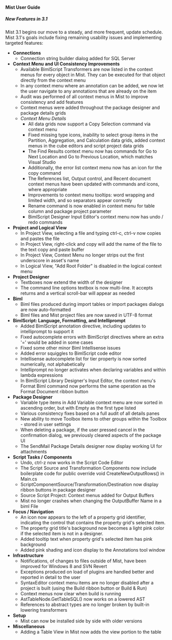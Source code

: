 #### Mist User Guide
##### New Features in 3.1

Mist 3.1 begins our move to a steady, and more frequent, update schedule. Mist 3.1's goals include fixing remaining usability issues and implementing targeted features:
* **Connections**
	* Connection string builder dialog added for SQL Server
* **Context Menu and UI Consistency Improvements**
	* Available BimlScript Transformers are now listed in the context menus for every object in Mist. They can be executed for that object directly from the context menu
	* In any context menu where an annotation can be added, we now let the user navigate to any annotations that are already on the item
	* Audit was performed of all context menus in Mist to improve consistency and add features
	* Context menus were added throughout the package designer and package details grids
	* *Context Menu Details*
		* All data grids now support a Copy Selection command via context menu
		* Fixed missing type icons, inability to select group items in the Partition, Aggregation, and Calculation data grids, added context menus in the cube editors and script project data grids
		* The Find Results context menu now has commands for Go to Next Location and Go to Previous Location, which matches Visual Studio
		* Additionally, the error list context menu now has an icon for the copy command
		* The References list, Output control, and Recent document context menus have been updated with commands and icons, where appropriate
		* Improvements to context menu tooltips: word wrapping and limited width, and so separators appear correctly
		* Rename command is now enabled in context menu for table column and package project parameter
		* BimlScript Designer Input Editor's context menu now has undo / redo commands
* **Project and Logical View**
	* In Project View, selecting a file and typing ctrl-c, ctrl-v now copies and pastes the file
	* In Project View, right-click and copy will add the name of the file to the text copy and paste buffer
	* In Project View, Context Menu no longer strips out the first underscore in asset's name
	* In Logical View, "Add Root Folder" is disabled in the logical context menu
* **Project Designer**
	* Textboxes now extend the width of the designer
	* The command line options textbox is now multi-line. It accepts returns and a vertical scroll-bar will appear as needed
* **Biml**
	* Biml files produced during import tables or import packages dialogs are now auto-formatted
	* Biml files and Mist project files are now saved in UTF-8 format
* **BimlScript: Language, Formatting, and Intelliprompt** 
	* Added BimlScript annotation directive, including updates to intelliprompt to support it
	* Fixed autocomplete errors with BimlScript directives where an extra '=' would be added in some cases
	* Fixed some other minor Biml Intellisense issues
	* Added error squiggles to BimlScript code editor
	* Intellisense autocomplete list for tier property is now sorted numerically, not alphabetically
	* Intelliprompt no longer activates when declaring variables and within lambda expressions
	* In BimlScript Library Designer's Input Editor, the context menu's Format Biml command now performs the same operation as the Format Document ribbon button
* **Package Designer**
	* Variable type items in Add Variable context menu are now sorted in ascending order, but with Empty as the first type listed
	* Various consistency fixes based on a full audit of all details panes
	* New ability to move Toolbox items to other groups within the Toolbox - stored in user settings
	* When deleting a package, if the user pressed cancel in the confirmation dialog, we previously cleared aspects of the package UI
	* The SendMail Package Details designer now display working UI for attachments
* **Script Tasks / Components**
	* Undo, ctrl-z now works in the Script Code Editor
	* The Script Source and Transformation Components now include boilerplate code for public override void CreateNewOutputRows() in Main.cs
	* ScriptComponentSource/Transformation/Destination now display ribbon buttons in package designer
	* Source Script Project: Context menus added for Output Buffers
	* Mist no longer crashes when changing the OutputBuffer Name in a biml File
* **Focus / Navigation**
	* An icon now appears to the left of a property grid identifier, indicating the control that contains the property grid's selected item.
	* The property grid title's background now becomes a light pink color if the selected item is not in a designer.
	* Added tooltip text when property grid's selected item has pink background
	* Added pink shading and icon display to the Annotations tool window
* **Infrastructure**
	* Notifications, of changes to files outside of Mist, have been improved for Windows 8 and SVN Revert
	* Exceptions produced on load of plugins are handled better and reported in detail to the user
	* SyntaxEditor context menu items are no longer disabled after a project is built (using the Build ribbon button or Build & Run)
	* Context menus now clear when build is running
	* AstTableNode.GetTableSQL() now works on a lowered AST
	* References to abstract types are no longer broken by built-in lowering transformers
* **Setup**
	* Mist can now be installed side by side with older versions
* **Miscellaneous**
	* Adding a Table View in Mist now adds the view portion to the table